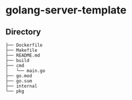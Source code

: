 # golang-server-template

## Directory

```shell
├── Dockerfile
├── Makefile
├── README.md
├── build
├── cmd
│   └── main.go
├── go.mod
├── go.sum
├── internal
└── pkg
```
